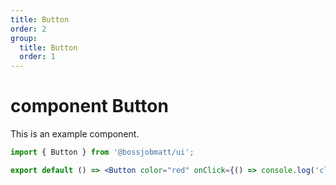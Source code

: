 ```yaml
---
title: Button
order: 2
group:
  title: Button
  order: 1
---
```


# component Button

This is an example component.

```jsx
import { Button } from '@bossjobmatt/ui';

export default () => <Button color="red" onClick={() => console.log('clicked')} />;
```

